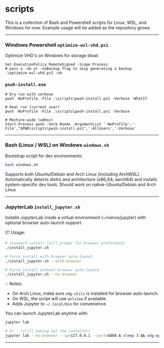 # scripts

This is a collection of Bash and Powershell scripts for Linux, WSL, and Windows for now. Example usage will be added as the repository grows

---

### Windows Powershell `optimize-wsl-vhd.ps1`

Optimize VHD's on Windows for storage bloat:
```pwsh
Set-ExecutionPolicy RemoteSigned -Scope Process
# pass a -nb or -noBackup flag to skip generating a backup
.\optimize-wsl-vhd.ps1 -nb 
```

### `pswh-install.exe`
```pwsh
# Dry run with verbose
pwsh -NoProfile -File .\scripts\pwsh-install.ps1 -Verbose -WhatIf

# Real run (current user)
pwsh -NoProfile -File .\scripts\pwsh-install.ps1 -Verbose

# Machine-wide (admin)
Start-Process pwsh -Verb RunAs -ArgumentList '-NoProfile','-File',"$PWD\scripts\pwsh-install.ps1",'-AllUsers','-Verbose'
```

---

### Bash (Linux / WSL) on Windows `windows.sh` 

Bootstrap script for dev environments:
```bash
bash windows.sh
```

Supports both Ubuntu/Debian and Arch Linux (including ArchWSL).
Automatically detects distro and architecture (x86_64, aarch64) and installs system-specific dev tools.
Should work on native-Ubuntu/Debian and Arch Linux

---

### JupyterLab `install_jupyter.sh`

Installs JupyterLab inside a virtual environment (~/venvs/jupyter) with optional browser auto-launch support.

📦 Usage:
```bash
# Standard install (will prompt for browser preference)
./install_jupyter.sh

# Force install with browser auto-launch
./install_jupyter.sh --with-browser

# Force install without browser auto-launch
./install_jupyter.sh --no-browser
```

💡 Notes:

- On Arch Linux, make sure `xdg-utils` is installed for browser auto-launch.
- On WSL, the script will use `wslview` if available.
- Adds Jupyter to `~/.local/bin` for convenience.

You can launch JupyterLab anytime with:
```bash
jupyter lab

# Or - (still baking out the installer)
jupyter lab --no-browser --ip=127.0.0.1 --port=8888 & sleep 3 && xdg-open "$(jupyter lab list 2>/dev/null | grep -o 'http://127.0.0.1:8888[^ ]*' | head -n1 || echo http://127.0.0.1:8888)"
```

---

